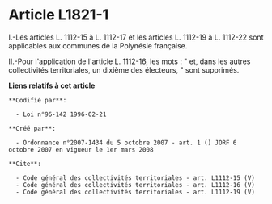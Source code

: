 # Article L1821-1

I.-Les articles L. 1112-15 à L. 1112-17 et les articles L. 1112-19 à L. 1112-22 sont applicables aux communes de la Polynésie
française. 

II.-Pour l'application de l'article L. 1112-16, les mots : " et, dans les autres collectivités territoriales, un dixième des
électeurs, " sont supprimés.

**Liens relatifs à cet article**

	**Codifié par**:

	  - Loi n°96-142 1996-02-21

	**Créé par**:

	  - Ordonnance n°2007-1434 du 5 octobre 2007 - art. 1 () JORF 6 octobre 2007 en vigueur le 1er mars 2008

	**Cite**:

	  - Code général des collectivités territoriales - art. L1112-15 (V)
	  - Code général des collectivités territoriales - art. L1112-16 (V)
	  - Code général des collectivités territoriales - art. L1112-19 (V)
